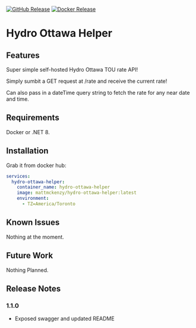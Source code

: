 [<img alt="GitHub Release" src="https://img.shields.io/github/v/release/mattmckenzy/hydro-ottawa-helper?logo=github&color=forestgreen">](https://github.com/mattmckenzy/hydro-ottawa-helper)
[<img alt="Docker Release" src="https://img.shields.io/docker/v/mattmckenzy/hydro-ottawa-helper/latest?logo=docker">](https://hub.docker.com/r/mattmckenzy/hydro-ottawa-helper)

# Hydro Ottawa Helper

## Features

Super simple self-hosted Hydro Ottawa TOU rate API!

Simply sumbit a GET request at /rate and receive the current rate!

Can also pass in a dateTime query string to fetch the rate for any near date and time.


## Requirements

Docker or .NET 8.


## Installation

Grab it from docker hub:

``` docker-compose.yaml
services:
  hydro-ottawa-helper:
    container_name: hydro-ottawa-helper
    image: mattmckenzy/hydro-ottawa-helper:latest
    environment:
      - TZ=America/Toronto
```


## Known Issues

Nothing at the moment.


## Future Work

Nothing Planned.


## Release Notes

### 1.1.0

- Exposed swagger and updated README
